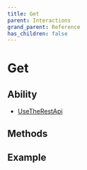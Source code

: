 ```yaml
---
title: Get
parent: Interactions
grand_parent: Reference
has_children: false
---
```


# Get

## Ability

- [UseTheRestApi](../../abilities/USE_THE_REST_API.md)

## Methods

## Example